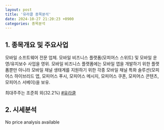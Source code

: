 ```yaml
---
layout: post
title: '유라클 종목분석'
date: 2024-10-27 21:20:23 +0900
categories: 종목분석
---
```


## 1. 종목개요 및 주요사업

모바일 소프트웨어 전문 업체. 모바일 비즈니스 플랫폼(모피어스 스위트) 및 모바일 운영/유지보수 사업을 영위. 모바일 비즈니스 플랫폼에는 모바일 앱을 개발하기 위한 플랫폼뿐만 아니라 모바일 채널 생태계를 지원하기 위한 각종 모바일 채널 특화 솔루션(모피어스 하이브리드 앱, 모피어스 푸시, 모피어스 메시지, 모피어스 쿠폰, 모피어스 콘텐츠, 모피어스 서베이)을 보유.

최대주주는 조준희 외(32.2%)
[#유라클](#)

## 2. 시세분석

No price analysis available
